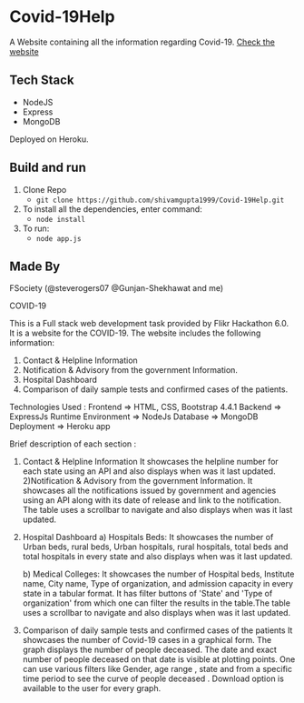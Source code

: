 # Covid-19Help

A Website containing all the information regarding Covid-19.
[Check the website](https://covid-19help.herokuapp.com)

## Tech Stack

- NodeJS
- Express
- MongoDB

Deployed on Heroku.

## Build and run

1. Clone Repo
   - `git clone https://github.com/shivamgupta1999/Covid-19Help.git`
2. To install all the dependencies, enter command:
   -  `node install`
3. To run:
   -  `node app.js`

## Made By

 FSociety (@steverogers07 @Gunjan-Shekhawat and me)

COVID-19

This is a Full stack web development task provided by Flikr Hackathon 6.0.
It is a website for the COVID-19.
The website includes the following information:
1) Contact & Helpline Information
2) Notification & Advisory from the government Information.
3) Hospital Dashboard
4) Comparison of daily sample tests and confirmed cases of the patients.

Technologies Used :
	Frontend => HTML, CSS, Bootstrap 4.4.1
	Backend => ExpressJs
	Runtime Environment => NodeJs
	Database => MongoDB
	Deployment => Heroku app

Brief description of each section :
1) Contact & Helpline Information 
	It showcases the helpline number for each state using an API and also displays when was it last updated.
2)Notification & Advisory from the government Information.
	It showcases all the notifications issued by government and agencies using an API along with its 
	date of release and link to the notification. The table uses a scrollbar to navigate and also displays 
	when was it last updated.
3) Hospital Dashboard
	a) Hospitals Beds:
	It showcases the number of Urban beds, rural beds, Urban hospitals, rural hospitals,
 	total beds and total hospitals in every state and also displays when was it last updated.
	
	b) Medical Colleges:
	It showcases the number of Hospital beds, Institute name, City name, Type of organization, 
	and admission capacity in every state in a tabular format.
	It has filter buttons of  'State' and 'Type of organization' from which one can filter the results
	in the table.The table uses a scrollbar to navigate and also displays 
	when was it last updated.
4) Comparison of daily sample tests and confirmed cases of the patients
	It showcases the number of Covid-19 cases in a graphical form. 
	The graph displays the number of people deceased. The date and exact number of people
	deceased on that date is visible at plotting points.
	One can use various filters like Gender, age range , state and from a specific time period 
	to see the curve of people deceased .
	Download option is available to the user for every graph.
